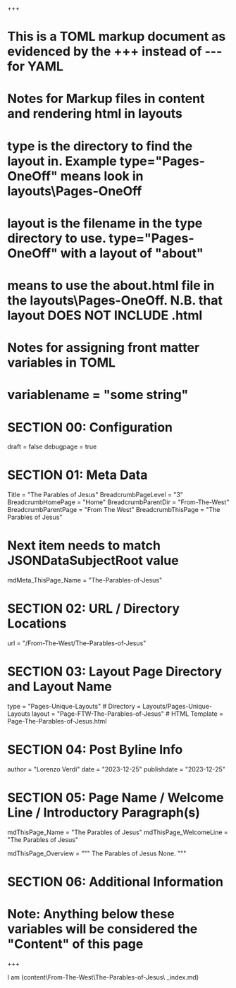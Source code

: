 +++
# This is a TOML markup document as evidenced by the +++ instead of --- for YAML
# Notes for Markup files in content and rendering html in layouts
#    type is the directory to find the layout in. Example type="Pages-OneOff" means look in layouts\Pages-OneOff
#    layout is the filename in the type directory to use. type="Pages-OneOff" with a layout of "about"
#    means to use the about.html file in the layouts\Pages-OneOff. N.B. that layout DOES NOT INCLUDE .html
#
# Notes for assigning front matter variables in TOML
#    variablename = "some string"

# SECTION 00: Configuration
draft = false
debugpage = true

# SECTION 01: Meta Data
Title = "The Parables of Jesus"
BreadcrumbPageLevel = "3"
BreadcrumbHomePage  = "Home"
BreadcrumbParentDir = "From-The-West"
BreadcrumbParentPage = "From The West"
BreadcrumbThisPage = "The Parables of Jesus"

# Next item needs to match JSONDataSubjectRoot value
mdMeta_ThisPage_Name = "The-Parables-of-Jesus"

# SECTION 02: URL / Directory Locations
url = "/From-The-West/The-Parables-of-Jesus"

# SECTION 03: Layout Page Directory and Layout Name
type = "Pages-Unique-Layouts"              # Directory = Layouts/Pages-Unique-Layouts
layout = "Page-FTW-The-Parables-of-Jesus"  # HTML Template = Page-The-Parables-of-Jesus.html

# SECTION 04: Post Byline Info
author = "Lorenzo Verdi"
date = "2023-12-25"
publishdate = "2023-12-25"

# SECTION 05: Page Name / Welcome Line / Introductory Paragraph(s)
mdThisPage_Name = "The Parables of Jesus"
mdThisPage_WelcomeLine = "The Parables of Jesus"

mdThisPage_Overview = """
   The Parables of Jesus None.
"""

# SECTION 06: Additional Information


# Note: Anything below these variables will be considered the "Content" of this page

+++

I am (content\From-The-West\The-Parables-of-Jesus\ _index.md)